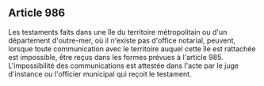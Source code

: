 Article 986
----
Les testaments faits dans une île du territoire métropolitain ou d'un
département d'outre-mer, où il n'existe pas d'office notarial, peuvent, lorsque
toute communication avec le territoire auquel cette île est rattachée est
impossible, être reçus dans les formes prévues à l'article 985. L'impossibilité
des communications est attestée dans l'acte par le juge d'instance ou l'officier
municipal qui reçoit le testament.

